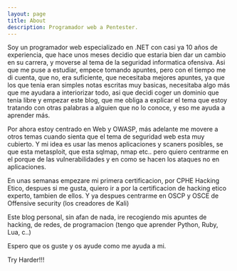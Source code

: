 ```yaml
---
layout: page
title: About
description: Programador web a Pentester.
---
```




Soy un programador web especializado en .NET con casi ya 10 años de experiencia, que hace unos meses decidio que estaria bien dar un cambio en su carrera, y moverse al tema de la seguridad informatica ofensiva. 
Asi que me puse a estudiar, empece tomando apuntes, pero con el tiempo me di cuenta, que no, era suficiente, que necesitaba mejores apuntes, ya que los que tenia eran simples notas escritas muy basicas, necesitaba algo más que me ayudara a interiorizar todo, asi que decidi coger un dominio que tenia libre y empezar este blog, que me obliga a explicar el tema que estoy tratando con otras palabras a alguien que no lo conoce, y eso me ayuda a aprender más.

Por ahora estoy centrado en Web y OWASP, más adelante me movere a otros temas cuando sienta que el tema de seguridad web esta muy cubierto. Y mi idea es usar las menos aplicaciones y scaners posibles, se que esta metasploit, que esta sqlmap, nmap etc.. pero quiero centrarme en el porque de las vulnerabilidades y en como se hacen los ataques no en aplicaciones.

En unas semanas empezare mi primera certificacion, por CPHE Hacking Etico, despues si me gusta, quiero ir a por la certificacion de hacking etico experto, tambien de ellos. Y ya despues centrarme en OSCP y OSCE de Offensive security (los creadores de Kali)

Este blog personal, sin afan de nada, ire recogiendo mis apuntes de hacking, de redes, de programacion (tengo que aprender Python, Ruby, Lua, c..)

Espero que os guste y os ayude como me ayuda a mi.

Try Harder!!!

